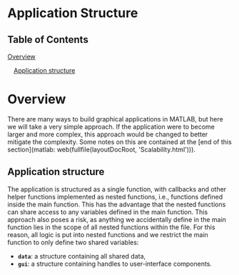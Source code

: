 
# **Application Structure**
<a name="beginToc"></a>

## Table of Contents
[Overview](#overview)
 
&emsp;[Application structure](#application-structure)
 
<a name="endToc"></a>

# Overview

There are many ways to build graphical applications in MATLAB, but here we will take a very simple approach. If the application were to become larger and more complex, this approach would be changed to better mitigate the complexity. Some notes on this are contained at the [end of this section](matlab: web(fullfile(layoutDocRoot, 'Scalability.html'))).

## Application structure

The application is structured as a single function, with callbacks and other helper functions implemented as nested functions, i.e., functions defined inside the main function. This has the advantage that the nested functions can share access to any variables defined in the main function. This approach also poses a risk, as anything we accidentally define in the main function lies in the scope of all nested functions within the file. For this reason, all logic is put into nested functions and we restrict the main function to only define two shared variables:

-  **`data`**: a structure containing all shared data, 
-  **`gui`**: a structure containing handles to user\-interface components. 
